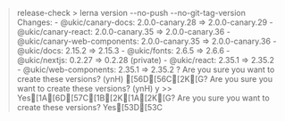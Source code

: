 > release-check > lerna version --no-push --no-git-tag-version Changes: - @ukic/canary-docs: 2.0.0-canary.28 => 2.0.0-canary.29 - @ukic/canary-react: 2.0.0-canary.35 => 2.0.0-canary.36 - @ukic/canary-web-components: 2.0.0-canary.35 => 2.0.0-canary.36 - @ukic/docs: 2.15.2 => 2.15.3 - @ukic/fonts: 2.6.5 => 2.6.6 - @ukic/nextjs: 0.2.27 => 0.2.28 (private) - @ukic/react: 2.35.1 => 2.35.2 - @ukic/web-components: 2.35.1 => 2.35.2 ? Are you sure you want to create these versions? (ynH) [56D[56C[2K[G? Are you sure you want to create these versions? (ynH) y >> Yes[1A[6D[57C[1B[2K[1A[2K[G? Are you sure you want to create these versions? Yes[53D[53C

